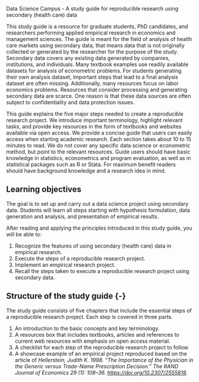 Data Science Campus - A study guide for reproducible research using secondary (health care) data

This study guide is a resource for graduate students, PhD candidates, and researchers performing applied empirical research in economics and management sciences. The guide is meant for the field of analysis of health care markets using secondary data, that means data that is not originally collected or generated by the researcher for the purpose of the study. Secondary data covers any existing data generated by companies, institutions, and individuals. Many textbook examples use readily available datasets for analysis of econometric problems. For students generating their own analysis dataset, important steps that lead to a final analysis dataset are often missing. Additionally, many resources focus on labor economics problems. Resources that consider processing and generating secondary data are scarce. One reason is that these data sources are often subject to confidentiality and data protection issues.


This guide explains the five major steps needed to create a reproducible research project. We introduce important terminology, highlight relevant tasks, and provide key resources in the form of textbooks and websites available via open access. We provide a concise guide that users can easily access when starting academic research. Each section takes about 10 to 15 minutes to read. We do not cover any specific data science or econometric method, but point to the relevant resources. Guide users should have basic knowledge in statistics, econometrics and program evaluation, as well as in statistical packages such as R or Stata. For maximum benefit readers should have background knowledge and a research idea in mind.


## Learning objectives

The goal is to set up and carry out a data science project using secondary data. Students will learn all steps starting with hypothesis formulation, data generation and analysis, and presentation of empirical results.

After reading and applying the principles introduced in this study guide, you will be able to:

1. Recognize the features of using secondary (health care) data in empirical research.
2. Execute the steps of a reproducible research project.
3. Implement an empirical research project.
4. Recall the steps taken to execute a reproducible research project using secondary data.

## Structure of the study guide {-}

The study guide consists of five chapters that include the essential steps of a reproducible research project. Each step is covered in three parts.
  
1. An introduction to the basic concepts and key terminology. 
2. A resources box that includes textbooks, articles and references to current web resources with emphasis on open access material.
3. A checklist for each step of the reproducible research project to follow.
4. A showcase example of an empirical project reproduced based on the article of *Hellerstein, Judith K. 1998. “The Importance of the Physician in the Generic versus Trade-Name Prescription Decision.” The RAND Journal of Economics 29 (1): 108–36. https://doi.org/10.2307/2555818*.


